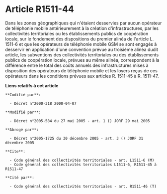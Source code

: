 # Article R1511-44

Dans les zones géographiques qui n'étaient desservies par aucun opérateur de téléphonie mobile antérieurement à la création
d'infrastructures, par les collectivités territoriales ou les établissements publics de coopération locale, sur le fondement
des dispositions du premier alinéa de l'article L. 1511-6 et que les opérateurs de téléphonie mobile GSM se sont engagés à
desservir en application d'une convention prévue au troisième alinéa dudit article, les subventions des collectivités
territoriales ou des établissements publics de coopération locale, prévues au même alinéa, correspondent à la différence
entre le total des coûts annuels des infrastructures mises à disposition des opérateurs de téléphonie mobile et les loyers
reçus de ces opérateurs dans les conditions prévues aux articles R. 1511-45 à R. 1511-47.

**Liens relatifs à cet article**

	**Codifié par**:

	  - Décret n°2000-318 2000-04-07

	**Modifié par**:

	  - Décret n°2005-584 du 27 mai 2005 - art. 1 () JORF 29 mai 2005

	**Abrogé par**:

	  - Décret n°2005-1725 du 30 décembre 2005 - art. 3 () JORF 31 décembre 2005

	**Cite**:

	  - Code général des collectivités territoriales - art. L1511-6 (M)
	  - Code général des collectivités territoriales L1511-6, R1511-45 à R1511-47

	**Cité par**:

	  - Code général des collectivités territoriales - art. R1511-46 (T)
